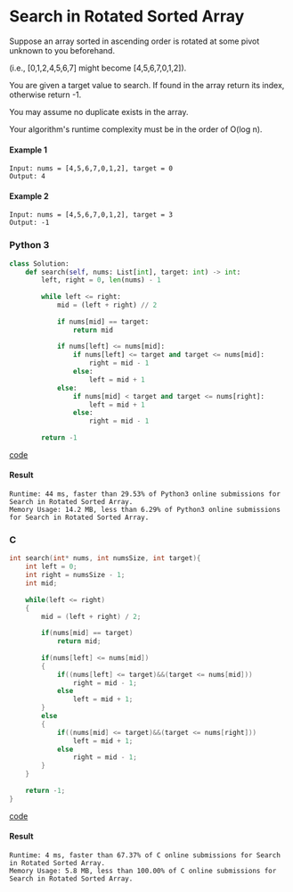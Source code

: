 # Search in Rotated Sorted Array
Suppose an array sorted in ascending order is rotated at some pivot unknown to you beforehand.

(i.e., [0,1,2,4,5,6,7] might become [4,5,6,7,0,1,2]).

You are given a target value to search. If found in the array return its index, otherwise return -1.

You may assume no duplicate exists in the array.

Your algorithm's runtime complexity must be in the order of O(log n).

#### Example 1
```
Input: nums = [4,5,6,7,0,1,2], target = 0
Output: 4
```

#### Example 2
```
Input: nums = [4,5,6,7,0,1,2], target = 3
Output: -1
```

### Python 3
```python
class Solution:
    def search(self, nums: List[int], target: int) -> int:
        left, right = 0, len(nums) - 1
        
        while left <= right:
            mid = (left + right) // 2
            
            if nums[mid] == target:
                return mid
            
            if nums[left] <= nums[mid]:
                if nums[left] <= target and target <= nums[mid]:
                    right = mid - 1
                else:
                    left = mid + 1
            else:
                if nums[mid] < target and target <= nums[right]:
                    left = mid + 1
                else:
                    right = mid - 1
                    
        return -1
```
[code](Python%203/33.py)

#### Result
```
Runtime: 44 ms, faster than 29.53% of Python3 online submissions for Search in Rotated Sorted Array.
Memory Usage: 14.2 MB, less than 6.29% of Python3 online submissions for Search in Rotated Sorted Array.
```

### C
```C
int search(int* nums, int numsSize, int target){
    int left = 0;
    int right = numsSize - 1;
    int mid;
    
    while(left <= right)
    {
        mid = (left + right) / 2;
        
        if(nums[mid] == target)
            return mid;
        
        if(nums[left] <= nums[mid])
        {
            if((nums[left] <= target)&&(target <= nums[mid]))
                right = mid - 1;
            else
                left = mid + 1;
        }
        else
        {
            if((nums[mid] <= target)&&(target <= nums[right]))
                left = mid + 1;
            else
                right = mid - 1;
        }
    }
    
    return -1;
}
```
[code](C/33.c)

#### Result
```
Runtime: 4 ms, faster than 67.37% of C online submissions for Search in Rotated Sorted Array.
Memory Usage: 5.8 MB, less than 100.00% of C online submissions for Search in Rotated Sorted Array.
```
